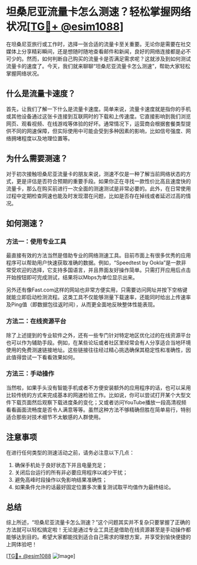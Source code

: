 # 坦桑尼亚流量卡怎么测速？轻松掌握网络状况[[TG💪+ @esim1088](https://t.me/s/esim1088)]

在坦桑尼亚旅行或工作时，选择一张合适的流量卡至关重要。无论你是需要在社交媒体上分享精彩瞬间，还是想随时随地查看邮件和新闻，良好的网络连接都是必不可少的。然而，如何判断自己购买的流量卡是否满足需求呢？这就涉及到如何测试流量卡的速度了。今天，我们就来聊聊“坦桑尼亚流量卡怎么测速”，帮助大家轻松掌握网络状况。

## 什么是流量卡速度？

首先，让我们了解一下什么是流量卡速度。简单来说，流量卡速度就是指你的手机或其他设备通过这张卡连接到互联网时的下载和上传速度。它直接影响到我们浏览网页、观看视频、在线游戏等体验的好坏。通常情况下，运营商会根据套餐类型提供不同的网速保障，但实际使用中可能会受到多种因素的影响，比如信号强度、网络拥堵程度以及地理位置等。

## 为什么需要测速？

对于初次接触坦桑尼亚流量卡的朋友来说，测速不仅是一种了解当前网络状态的方式，更是评估是否符合预期的重要手段。如果你正在寻找一款性价比高且速度快的流量卡，那么在购买前进行一次全面的测速测试是非常必要的。此外，在日常使用过程中定期检查网速也能及时发现潜在问题，比如是否存在掉线或者延迟过高的情况。

## 如何测速？

### 方法一：使用专业工具

最直接有效的方法当然是借助专业的网络测速工具。目前市面上有很多优秀的应用程序可以帮助用户快速获取准确的数据。例如，“Speedtest by Ookla”是一款非常受欢迎的选择，它支持多国语言，并且界面友好操作简单。只需打开应用后点击开始按钮即可完成测试，结果将以Mbps为单位显示出来。

另外还有像Fast.com这样的网站也非常方便实用，只需要访问网址并按下空格键就能立即启动检测流程。这类工具不仅能够测量下载速率，还能同时给出上传速率及Ping值（即数据包往返时间），从而更全面地反映整体性能表现。

### 方法二：在线资源平台

除了上述提到的专业软件之外，还有一些专门针对特定地区优化过的在线资源平台也可以作为辅助手段。例如，在某些论坛或者社区里经常会有人分享适合当地环境使用的免费测速链接地址。这些链接往往经过精心挑选确保其稳定性和准确性，因此值得尝试一下看看效果如何。

### 方法三：手动操作

当然啦，如果手头没有智能手机或者不方便安装额外的应用程序的话，也可以采用比较传统的方式来完成基本的网速检验工作。比如说，你可以尝试打开某个大型文件下载页面然后观察下载进度条的变化；又或者访问YouTube播放一段高清视频看看画面流畅度是否令人满意等等。虽然这种方法不够精确但胜在简单易行，特别适合那些对技术细节不太敏感的人群使用。

## 注意事项

在进行任何类型的测速活动之前，请务必注意以下几点：

1. 确保手机处于良好状态下并且电量充足；
2. 关闭后台运行的所有非必要应用程序以减少干扰；
3. 避免高峰时段操作以免影响结果准确性；
4. 如果条件允许的话最好固定位置多次重复测试取平均值作为最终结论。

## 总结

综上所述，“坦桑尼亚流量卡怎么测速？”这个问题其实并不复杂只要掌握了正确的方法就可以轻松搞定啦！无论是通过专业工具还是借助在线资源甚至是手动操作都能够达到目的。希望大家都能找到适合自己需求的理想方案，并享受到愉快便捷的上网体验吧！

[[TG💪+ @esim1088](https://t.me/s/esim1088) ![Image](https://i.postimg.cc/4NQfJmqS/Snipaste-2025-05-13-00-14-12.png)]